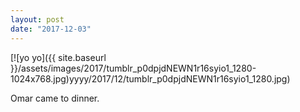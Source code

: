 ```yaml
---
layout: post
date: "2017-12-03"
---
```


[![yo yo]({{ site.baseurl }}/assets/images/2017/tumblr_p0dpjdNEWN1r16syio1_1280-1024x768.jpg)yyyy/2017/12/tumblr_p0dpjdNEWN1r16syio1_1280.jpg)

Omar came to dinner.
